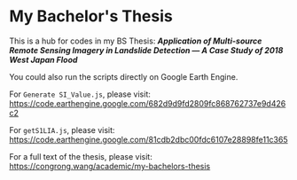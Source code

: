 # My Bachelor's Thesis

This is a hub for codes in my BS Thesis: ***Application of Multi-source Remote Sensing Imagery in Landslide Detection — A Case Study of 2018 West Japan Flood***

You could also run the scripts directly on Google Earth Engine.

For `Generate SI_Value.js`, please visit: https://code.earthengine.google.com/682d9d9fd2809fc868762737e9d426c2

For `getS1LIA.js`, please visit: https://code.earthengine.google.com/81cdb2dbc00fdc6107e28898fe11c365

For a full text of the thesis, please visit: https://congrong.wang/academic/my-bachelors-thesis
